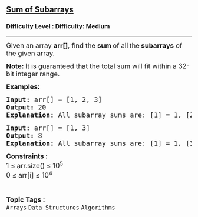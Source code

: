 <h2><a href="https://www.geeksforgeeks.org/problems/sum-of-subarrays2229/1">Sum of Subarrays</a></h2><h3>Difficulty Level : Difficulty: Medium</h3><hr><div class="problems_problem_content__Xm_eO"><p><span style="font-size: 18px;">Given an array <strong>arr[]</strong>, find the <strong data-start="212" data-end="236">sum </strong>of all<strong data-start="212" data-end="236"> </strong>the<strong data-start="212" data-end="236"> subarrays</strong> of the given array.</span></p>
<p><span style="font-size: 18px;"><strong>Note: </strong>It is guaranteed that the total sum will fit within a 32-bit integer range.</span></p>
<p><span style="font-size: 18px;"><strong>Examples:</strong></span></p>
<pre><span style="font-size: 18px;"><strong>Input: </strong>arr[] = [1, 2, 3] <br><strong>Output: </strong>20
<strong>Explanation: </strong>All subarray sums are: </span><span style="font-size: 18px;">[1] = 1, [2] = 2, [3] = 3, [1, 2] = 3, [2, 3] = 5, [1, 2, 3] = 6. Thus total sum is 1 + 2 + 3 + 3 + 5 + 6 = 20.</span></pre>
<pre><span style="font-size: 18px;"><strong>Input: </strong>arr[] = [1, 3]
<strong>Output: </strong>8<br></span><span style="font-size: 18px;"><strong>Explanation: </strong>All subarray sums are: [1] = 1, [3] = 3, [1, 3] = 4. Thus total sum is 1 + 3 + 4 = 8.</span></pre>
<p><span style="font-size: 18px;"><strong>Constraints :</strong><br>1 ≤ arr.size() ≤ 10<sup>5</sup><br>0 ≤ arr[i] ≤ 10<sup>4</sup></span></p></div><br><p><span style=font-size:18px><strong>Topic Tags : </strong><br><code>Arrays</code>&nbsp;<code>Data Structures</code>&nbsp;<code>Algorithms</code>&nbsp;
